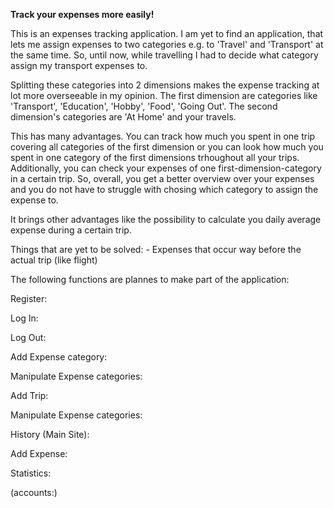**Track your expenses more easily!**

This is an expenses tracking application. I am yet to find an application, that lets me assign expenses to two categories e.g. to 'Travel' and 'Transport' at the same time.
So, until now, while travelling I had to decide what category assign my transport expenses to.

Splitting these categories into 2 dimensions makes the expense tracking at lot more overseeable in my opinion.
The first dimension are categories like 'Transport', 'Education', 'Hobby', 'Food', 'Going Out'. The second dimension's categories are 'At Home' and your travels.

This has many advantages. You can track how much you spent in one trip covering all categories of the first dimension 
or you can look how much you spent in one category of the first dimensions trhoughout all your trips.
Additionally, you can check your expenses of one first-dimension-category in a certain trip.
So, overall, you get a better overview over your expenses and you do not have to struggle with chosing which category to assign the expense to.

It brings other advantages like the possibility to calculate you daily average expense during a certain trip.

Things that are yet to be solved:
    - Expenses that occur way before the actual trip (like flight)

The following functions are plannes to make part of the application:

Register:

Log In:

Log Out:

Add Expense category:

Manipulate Expense categories:

Add Trip:

Manipulate Expense categories:

History (Main Site):

Add Expense:

Statistics:

(accounts:)



